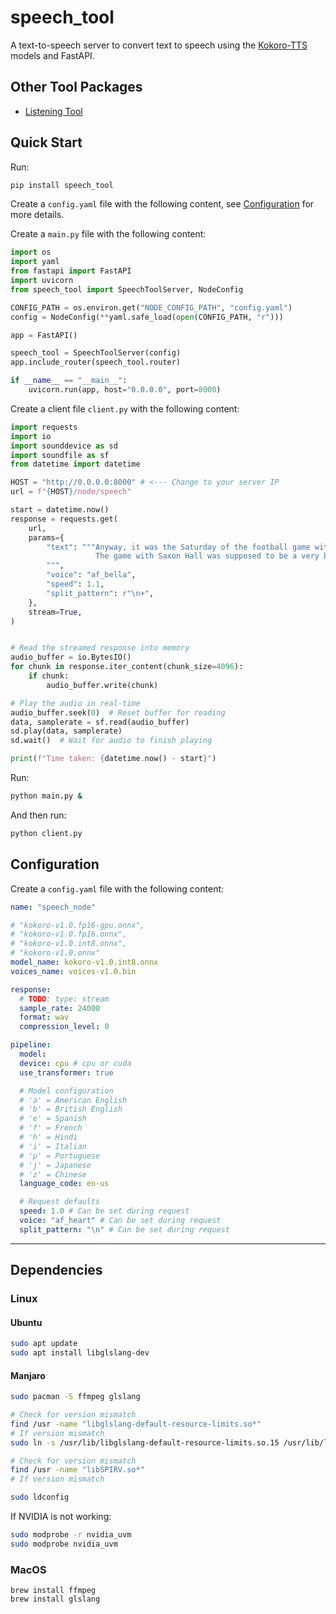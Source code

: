 # speech_tool
A text-to-speech server to convert text to speech using the [Kokoro-TTS](https://huggingface.co/spaces/hexgrad/Kokoro-TTS) models and FastAPI.

## Other Tool Packages
- [Listening Tool](https://github.com/Ladvien/listening_tool)
<!-- start quick_start -->

## Quick Start
Run:
```sh
pip install speech_tool
```

Create a `config.yaml` file with the following content, see [Configuration](#configuration) for more details.

Create a `main.py` file with the following content:
```py
import os
import yaml
from fastapi import FastAPI
import uvicorn
from speech_tool import SpeechToolServer, NodeConfig

CONFIG_PATH = os.environ.get("NODE_CONFIG_PATH", "config.yaml")
config = NodeConfig(**yaml.safe_load(open(CONFIG_PATH, "r")))

app = FastAPI()

speech_tool = SpeechToolServer(config)
app.include_router(speech_tool.router)

if __name__ == "__main__":
    uvicorn.run(app, host="0.0.0.0", port=8000)

```

Create a client file `client.py` with the following content:
```py
import requests
import io
import sounddevice as sd
import soundfile as sf
from datetime import datetime

HOST = "http://0.0.0.0:8000" # <--- Change to your server IP
url = f"{HOST}/node/speech"

start = datetime.now()
response = requests.get(
    url,
    params={
        "text": """Anyway, it was the Saturday of the football game with Saxon Hall. 
                   The game with Saxon Hall was supposed to be a very big deal around Pencey. 
        """,
        "voice": "af_bella",
        "speed": 1.1,
        "split_pattern": r"\n+",
    },
    stream=True,
)


# Read the streamed response into memory
audio_buffer = io.BytesIO()
for chunk in response.iter_content(chunk_size=4096):
    if chunk:
        audio_buffer.write(chunk)

# Play the audio in real-time
audio_buffer.seek(0)  # Reset buffer for reading
data, samplerate = sf.read(audio_buffer)
sd.play(data, samplerate)
sd.wait()  # Wait for audio to finish playing

print(f"Time taken: {datetime.now() - start}")
```

Run:
```sh
python main.py &
```

And then run:
```sh
python client.py
```
<!-- end quick_start -->

<!-- start config -->

## Configuration
Create a `config.yaml` file with the following content:
```yaml
name: "speech_node"

# "kokoro-v1.0.fp16-gpu.onnx",
# "kokoro-v1.0.fp16.onnx",
# "kokoro-v1.0.int8.onnx",
# "kokoro-v1.0.onnx"
model_name: kokoro-v1.0.int8.onnx
voices_name: voices-v1.0.bin

response:
  # TODO: type: stream
  sample_rate: 24000
  format: wav
  compression_level: 0

pipeline:
  model:
  device: cpu # cpu or cuda
  use_transformer: true

  # Model configuration
  # 'a' = American English
  # 'b' = British English
  # 'e' = Spanish
  # 'f' = French
  # 'h' = Hindi
  # 'i' = Italian
  # 'p' = Portuguese
  # 'j' = Japanese
  # 'z' = Chinese
  language_code: en-us

  # Request defaults
  speed: 1.0 # Can be set during request
  voice: "af_heart" # Can be set during request
  split_pattern: "\n" # Can be set during request
```
<!-- end config -->
****

## Dependencies

### Linux


#### Ubuntu
```sh
sudo apt update
sudo apt install libglslang-dev
```

#### Manjaro
```sh
sudo pacman -S ffmpeg glslang

# Check for version mismatch
find /usr -name "libglslang-default-resource-limits.so*"
# If version mismatch
sudo ln -s /usr/lib/libglslang-default-resource-limits.so.15 /usr/lib/libglslang-default-resource-limits.so.14

# Check for version mismatch
find /usr -name "libSPIRV.so*"
# If version mismatch

sudo ldconfig
```

If NVIDIA is not working:
```sh
sudo modprobe -r nvidia_uvm
sudo modprobe nvidia_uvm
```

### MacOS
```
brew install ffmpeg
brew install glslang
```